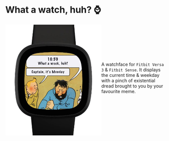 # What a watch, huh? ⌚

<img align="left" src="clockface.png" width = "300">

</br>
</br>
</br>
</br>
</br>
</br>

A watchface for `Fitbit Versa 3` & `Fitbit Sense`. It displays the current time & weekday with a pinch of existential dread brought to you by your favourite meme.

